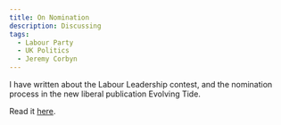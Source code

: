 ```yaml
---
title: On Nomination
description: Discussing 
tags: 
  - Labour Party
  - UK Politics
  - Jeremy Corbyn
---
```


I have written about the Labour Leadership contest, and the nomination process in the new liberal publication Evolving Tide.

Read it [here](https://medium.com/evolving-tide/on-nomination-70f46087835d).

<!--

On nomination
So, the court has just decided on the case Foster -v- McNicol and Corbyn that Jeremy Corbyn will not be required to go through the nomination process in the Labour Leadership challenge. This, if polls are to believed is, erm, unfortunate for Labour.

Corbyn doesn’t poll awfully well with the general public.

On this basis, you might think that Labour might want some people familiar with the general public, people who have Labour’s electoral success as their number one priority. Crucially, some of these people should probably have first shout as to whether somebody should land on a ballot paper.
And there is a process for that — nomination by PLP/EPLP members. And if the present[incumbent] leader was subject to the same process, then it would allow for a leader who has lost the support of their elected colleagues to be challenged and actually have to seek support of their elected colleagues, rather than merely depending on the membership — which can include of people who don’t necessarily have the Labour party’s best interests at heart particularly with regard to electability.
The electability of Labour party is deeply dependent on being able to remove leaders who are deemed unpopular — and it is as important that we can discuss the rules sensibly, as it is that we can ensure the right outcome.
I think it would no doubt be interesting if the story behind the “incumbent exception” was told. It appears that the rule was brought in by Ed Miliband, whether it was because of his own fears that someone would attempt to remove him, or for another reason entirely — I think perhaps it is time to hear why it was brought it.

-->
